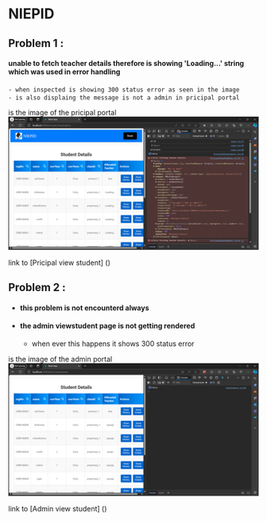 ﻿# NIEPID

## Problem 1 :
  #### unable to fetch teacher details therefore is showing 'Loading...' string which was used in error handling
    
    - when inspected is showing 300 status error as seen in the image
    - is also displaing the message is not a admin in pricipal portal
  
  is the image of the pricipal portal
  ![page_PricipalViewStudent](https://github.com/GanjiRonithChandraNetha/NIEPID_FINAL_FINAL/blob/main/imgFolder/Screenshot%202024-08-11%20160117.png)

  link to [Pricipal view student] () 

## Problem 2 :
  - #### this problem is not encounterd always 
  - #### the admin viewstudent page is not getting rendered
      
      + when ever this happens it shows 300 status error

  is the image of the admin portal
  ![page_ViewStudent](https://github.com/GanjiRonithChandraNetha/NIEPID_FINAL_FINAL/blob/main/imgFolder/Screenshot%202024-08-11%20160213.png)

  link to [Admin view student] ()
